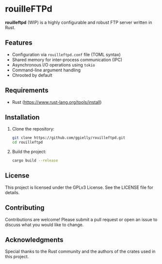 # rouilleFTPd
 **rouilleftpd** (WIP) is a highly configurable and robust FTP server written in Rust.

## Features

- Configuration via `rouilleftpd.conf` file (TOML syntax)
- Shared memory for inter-process communication (IPC)
- Asynchronous I/O operations using `tokio`
- Command-line argument handling
- Chrooted by default


## Requirements

- Rust (https://www.rust-lang.org/tools/install)

## Installation

1. Clone the repository:
    ```sh
    git clone https://github.com/ggielly/rouilleftpd.git
    cd rouilleftpd
    ```

2. Build the project:
    ```sh
    cargo build --release
    ```

## License

This project is licensed under the GPLv3 License. See the LICENSE file for details.


## Contributing

Contributions are welcome! Please submit a pull request or open an issue to discuss what you would like to change.

## Acknowledgments

Special thanks to the Rust community and the authors of the crates used in this project.


